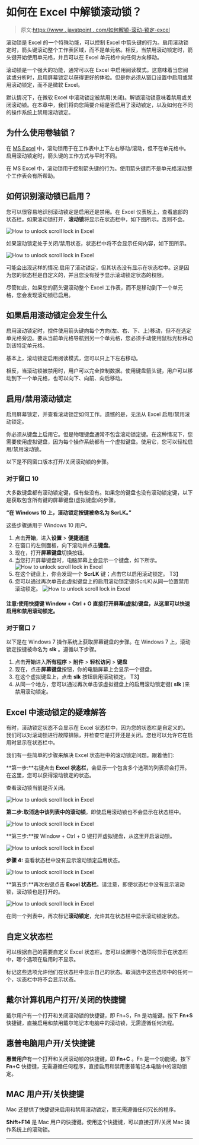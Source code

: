 # 如何在 Excel 中解锁滚动锁？

> 原文:[https://www . javatpoint . com/如何解锁-滚动-锁定-excel](https://www.javatpoint.com/how-to-unlock-scroll-lock-in-excel)

滚动锁是 Excel 的一个特殊功能，可以控制 Excel 中箭头键的行为。启用滚动锁定时，箭头键滚动整个工作表区域，而不是单元格。相反，当禁用滚动锁定时，箭头键开始使用单元格，并且可以在 Excel 单元格中向任何方向移动。

滚动锁是一个强大的功能，通常可以在 Excel 中启用阅读模式。这意味着当您阅读或分析时，启用屏幕锁定以获得更好的体验。但是你必须从窗口设置中启用或禁用滚动锁定，而不是微软 Excel。

默认情况下，在微软 Excel 中滚动锁定被禁用(关闭)。解锁滚动锁意味着禁用或关闭滚动锁。在本章中，我们将向您简要介绍是否启用了滚动锁定，以及如何在不同的操作系统上禁用滚动锁定。

## 为什么使用卷轴锁？

在 [MS Excel](https://www.javatpoint.com/excel-tutorial) 中，滚动锁用于在工作表中上下左右移动/滚动，但不在单元格中。启用滚动锁定时，箭头键的工作方式与平时不同。

在 MS Excel 中，滚动锁用于控制箭头键的行为。使用箭头键而不是单元格滚动整个工作表会有所帮助。

## 如何识别滚动锁已启用？

您可以很容易地识别滚动锁定是启用还是禁用。在 Excel 仪表板上，查看底部的状态栏。如果滚动锁打开，**滚动锁**将显示在状态栏中，如下图所示。否则不会。

![How to unlock scroll lock in Excel](img/50736601ca2123a35fb76ca0c6b200a7.png)

如果滚动锁定处于关闭/禁用状态，状态栏中将不会显示任何内容，如下图所示。

![How to unlock scroll lock in Excel](img/cc76f42add44422a68d83ff2cbe601ef.png)

可能会出现这样的情况:启用了滚动锁定，但其状态没有显示在状态栏中。这是因为您的状态栏是自定义的，并且您没有授予显示滚动锁定状态的权限。

尽管如此，如果您的箭头键滚动整个 Excel 工作表，而不是移动到下一个单元格，您会发现滚动锁已启用。

## 如果启用滚动锁定会发生什么

启用滚动锁定时，控件使用箭头键向每个方向(左、右、下、上)移动，但不在选定单元格旁边。要从当前单元格导航到另一个单元格，您必须手动使用鼠标光标移动到该特定单元格。

基本上，滚动锁定启用阅读模式，您可以只上下左右移动。

相反，当滚动锁被禁用时，用户可以完全控制数据。使用键盘箭头键，用户可以移动到下一个单元格，也可以向下、向前、向后移动。

## 启用/禁用滚动锁定

启用屏幕锁定，并查看滚动锁定如何工作。遗憾的是，无法从 Excel 启用/禁用滚动锁定。

你必须从键盘上启用它。但是物理键盘通常不包含滚动锁定键。在这种情况下，您需要使用虚拟键盘，因为每个操作系统都有一个虚拟键盘。使用它，您可以轻松启用/禁用滚动锁。

以下是不同窗口版本打开/关闭滚动锁的步骤。

### 对于窗口 10

大多数键盘都有滚动锁定键，但有些没有。如果您的键盘也没有滚动锁定键，以下是获取包含所有键的屏幕键盘(虚拟键盘)的步骤。

**“在 Windows 10 上，滚动锁定按键被命名为 ScrLK。”**

这些步骤适用于 Windows 10 用户。

1.  点击**开始**，进入**设置** > **便捷通道**
2.  在窗口的左侧面板，向下滚动并点击**键盘**。
3.  现在，打开**屏幕键盘**切换按钮。
4.  当您打开屏幕键盘时，电脑屏幕上会显示一个键盘，如下所示。
    ![How to unlock scroll lock in Excel](img/3361e14b9de52fb60e058bdcb53e17c8.png)
5.  在这个键盘上，你会发现一个 **ScrLK** 键；点击它以启用滚动锁定。
    T3】
6.  您可以通过再次单击此虚拟键盘上的启用滚动锁定键(ScrLK)从同一位置禁用滚动锁定。
    ![How to unlock scroll lock in Excel](img/e280d76433b3c3e81ed91a79fbad1c0e.png)

#### 注意:使用快捷键 Window + Ctrl + O 直接打开屏幕(虚拟)键盘，从这里可以快速启用和禁用滚动锁定。

### 对于窗口 7

以下是在 Windows 7 操作系统上获取屏幕键盘的步骤。在 Windows 7 上，滚动锁定按键被命名为 **slk** 。遵循以下步骤。

1.  点击**开始**进入**所有程序** > **附件** > **轻松访问** > **键盘**
2.  现在，点击**屏幕键盘**按钮，你的电脑屏幕上会显示一个键盘。
3.  在这个虚拟键盘上，点击 **slk** 按钮启用滚动锁定。
    T3】
4.  从同一个地方，您可以通过再次单击该虚拟键盘上的启用滚动锁定键( **slk** )来禁用滚动锁定。

## Excel 中滚动锁定的疑难解答

有时，滚动锁定状态不会显示在 Excel 状态栏中，因为您的状态栏是自定义的。我们可以对滚动锁进行故障排除，并检查它是打开还是关闭。您也可以允许它在启用时显示在状态栏中。

我们有一些简单的步骤来解决 Excel 状态栏中的滚动锁定问题。跟着他们:

**第一步:**右键点击 **Excel 状态栏**，会显示一个包含多个选项的列表将会打开。在这里，您可以获得滚动锁定的状态。

查看滚动锁当前是否关闭。

![How to unlock scroll lock in Excel](img/04c34826f824516fc191f17ba6c66e87.png)

**第二步:**取消选中该列表中的**滚动锁**，即使启用滚动锁也不会显示在状态栏中。

![How to unlock scroll lock in Excel](img/2046645a3ebaed6623d8f0e57ff1d488.png)

**第三步:**按 Window + Ctrl + O 键打开虚拟键盘，从这里开启滚动锁。

![How to unlock scroll lock in Excel](img/decf513b78d39aa156cbe00273c8a557.png)

**步骤 4:** 查看状态栏中没有显示滚动锁定启用状态。

![How to unlock scroll lock in Excel](img/43e2588321195a86bdf177166b5a3fdf.png)

**第五步:**再次右键点击 **Excel 状态栏**。请注意，即使状态栏中没有显示滚动锁，滚动锁也是打开的。

![How to unlock scroll lock in Excel](img/bb5d6f89b97b5666c4ec04de0b427e81.png)

在同一个列表中，再次标记**滚动锁定**，允许其在状态栏中显示滚动锁定状态。

## 自定义状态栏

可以根据自己的需要自定义 Excel 状态栏。您可以设置哪个选项将显示在状态栏中，哪个选项在启用时不显示。

标记这些选项允许他们在状态栏中显示自己的状态。取消选中这些选项中的任何一个，状态栏中将不会显示状态。

## 戴尔计算机用户打开/关闭的快捷键

戴尔用户有一个打开和关闭滚动锁的快捷键，即 Fn+S，Fn 是功能键。按下 **Fn+S** 快捷键，直接启用和禁用戴尔笔记本电脑中的滚动锁，无需遵循任何流程。

## 惠普电脑用户开/关快捷键

**惠普用户**有一个打开和关闭滚动锁的快捷键，即 **Fn+C** 。Fn 是一个功能键。按下 **Fn+C** 快捷键，无需遵循任何程序，直接启用和禁用惠普笔记本电脑中的滚动锁定。

## MAC 用户开/关快捷键

Mac 还提供了快捷键来启用和禁用滚动锁定，而无需遵循任何冗长的程序。

**Shift+F14** 是 Mac 用户的快捷键。使用这个快捷键，可以直接打开/关闭 Mac 操作系统上的滚动锁。

* * *
